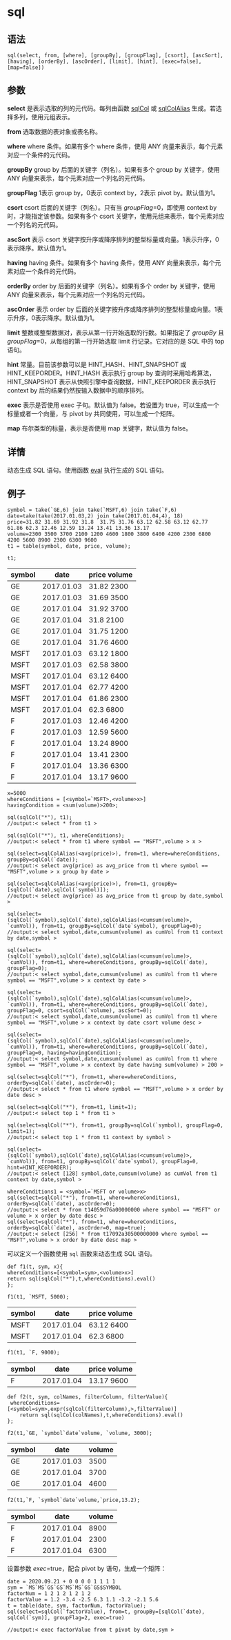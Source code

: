 # sql

## 语法

`sql(select, from, [where], [groupBy], [groupFlag],
[csort], [ascSort], [having], [orderBy], [ascOrder], [limit], [hint],
[exec=false], [map=false])`

## 参数

**select** 是表示选取的列的元代码。每列由函数 [sqlCol](sqlCol.md) 或 [sqlColAlias](sqlColAlias.md) 生成。若选择多列，使用元组表示。

**from** 选取数据的表对象或表名称。

**where** where 条件。如果有多个 where 条件，使用 ANY 向量来表示，每个元素对应一个条件的元代码。

**groupBy** group by 后面的关键字（列名）。如果有多个 group by 关键字，使用 ANY
向量来表示，每个元素对应一个列名的元代码。

**groupFlag** 1表示 group by，0表示 context by，2表示 pivot by。默认值为1。

**csort** csort 后面的关键字（列名）。只有当 *groupFlag*=0，即使用 context by 时，才能指定该参数。如果有多个
csort 关键字，使用元组来表示，每个元素对应一个列名的元代码。

**ascSort** 表示 csort 关键字按升序或降序排列的整型标量或向量。1表示升序，0表示降序。默认值为1。

**having** having 条件。如果有多个 having 条件，使用 ANY 向量来表示，每个元素对应一个条件的元代码。

**orderBy** order by 后面的关键字（列名）。如果有多个 order by 关键字，使用 ANY
向量来表示，每个元素对应一个列名的元代码。

**ascOrder** 表示 order by 后面的关键字按升序或降序排列的整型标量或向量。1表示升序，0表示降序。默认值为1。

**limit** 整数或整型数据对，表示从第一行开始选取的行数。如果指定了 *groupBy* 且
*groupFlag*=0，从每组的第一行开始选取 limit 行记录。它对应的是 SQL 中的 top 语句。

**hint** 常量。目前该参数可以是 HINT\_HASH、HINT\_SNAPSHOT 或 HINT\_KEEPORDER。HINT\_HASH 表示执行 group
by 查询时采用哈希算法，HINT\_SNAPSHOT 表示从快照引擎中查询数据，HINT\_KEEPORDER 表示执行context by
后的结果仍然按输入数据中的顺序排列。

**exec** 表示是否使用 exec 子句。默认值为 false。若设置为 true，可以生成一个标量或者一个向量，与 pivot by
共同使用，可以生成一个矩阵。

**map** 布尔类型的标量，表示是否使用 map 关键字，默认值为 false。

## 详情

动态生成 SQL 语句。使用函数 [eval](../e/eval.md) 执行生成的 SQL
语句。

## 例子

```
symbol = take(`GE,6) join take(`MSFT,6) join take(`F,6)
date=take(take(2017.01.03,2) join take(2017.01.04,4), 18)
price=31.82 31.69 31.92 31.8  31.75 31.76 63.12 62.58 63.12 62.77 61.86 62.3 12.46 12.59 13.24 13.41 13.36 13.17
volume=2300 3500 3700 2100 1200 4600 1800 3800 6400 4200 2300 6800 4200 5600 8900 2300 6300 9600
t1 = table(symbol, date, price, volume);

t1;
```

| symbol | date | price volume |
| --- | --- | --- |
| GE | 2017.01.03 | 31.82 2300 |
| GE | 2017.01.03 | 31.69 3500 |
| GE | 2017.01.04 | 31.92 3700 |
| GE | 2017.01.04 | 31.8 2100 |
| GE | 2017.01.04 | 31.75 1200 |
| GE | 2017.01.04 | 31.76 4600 |
| MSFT | 2017.01.03 | 63.12 1800 |
| MSFT | 2017.01.03 | 62.58 3800 |
| MSFT | 2017.01.04 | 63.12 6400 |
| MSFT | 2017.01.04 | 62.77 4200 |
| MSFT | 2017.01.04 | 61.86 2300 |
| MSFT | 2017.01.04 | 62.3 6800 |
| F | 2017.01.03 | 12.46 4200 |
| F | 2017.01.03 | 12.59 5600 |
| F | 2017.01.04 | 13.24 8900 |
| F | 2017.01.04 | 13.41 2300 |
| F | 2017.01.04 | 13.36 6300 |
| F | 2017.01.04 | 13.17 9600 |

```
x=5000
whereConditions = [<symbol=`MSFT>,<volume>x>]
havingCondition = <sum(volume)>200>;

sql(sqlCol("*"), t1);
//output:< select * from t1 >

sql(sqlCol("*"), t1, whereConditions);
//output:< select * from t1 where symbol == "MSFT",volume > x >

sql(select=sqlColAlias(<avg(price)>), from=t1, where=whereConditions, groupBy=sqlCol(`date));
//output:< select avg(price) as avg_price from t1 where symbol == "MSFT",volume > x group by date >

sql(select=sqlColAlias(<avg(price)>), from=t1, groupBy=[sqlCol(`date),sqlCol(`symbol)]);
//output:< select avg(price) as avg_price from t1 group by date,symbol >

sql(select=(sqlCol(`symbol),sqlCol(`date),sqlColAlias(<cumsum(volume)>, `cumVol)), from=t1, groupBy=sqlCol(`date`symbol), groupFlag=0);
//output:< select symbol,date,cumsum(volume) as cumVol from t1 context by date,symbol >

sql(select=(sqlCol(`symbol),sqlCol(`date),sqlColAlias(<cumsum(volume)>, `cumVol)), from=t1, where=whereConditions, groupBy=sqlCol(`date), groupFlag=0);
//output:< select symbol,date,cumsum(volume) as cumVol from t1 where symbol == "MSFT",volume > x context by date >

sql(select=(sqlCol(`symbol),sqlCol(`date),sqlColAlias(<cumsum(volume)>, `cumVol)), from=t1, where=whereConditions, groupBy=sqlCol(`date), groupFlag=0, csort=sqlCol(`volume), ascSort=0);
//output:< select symbol,date,cumsum(volume) as cumVol from t1 where symbol == "MSFT",volume > x context by date csort volume desc >

sql(select=(sqlCol(`symbol),sqlCol(`date),sqlColAlias(<cumsum(volume)>, `cumVol)), from=t1, where=whereConditions, groupBy=sqlCol(`date), groupFlag=0, having=havingCondition);
//output:< select symbol,date,cumsum(volume) as cumVol from t1 where symbol == "MSFT",volume > x context by date having sum(volume) > 200 >

sql(select=sqlCol("*"), from=t1, where=whereConditions, orderBy=sqlCol(`date), ascOrder=0);
//output:< select * from t1 where symbol == "MSFT",volume > x order by date desc >

sql(select=sqlCol("*"), from=t1, limit=1);
//output:< select top 1 * from t1 >

sql(select=sqlCol("*"), from=t1, groupBy=sqlCol(`symbol), groupFlag=0, limit=1);
//output:< select top 1 * from t1 context by symbol >

sql(select=(sqlCol(`symbol),sqlCol(`date),sqlColAlias(<cumsum(volume)>, `cumVol)), from=t1, groupBy=sqlCol(`date`symbol), groupFlag=0, hint=HINT_KEEPORDER);
//output:< select [128] symbol,date,cumsum(volume) as cumVol from t1 context by date,symbol >

whereConditions1 = <symbol=`MSFT or volume>x>
sql(select=sqlCol("*"), from=t1, where=whereConditions1, orderBy=sqlCol(`date), ascOrder=0);
//output:< select * from t14059d76a00000000 where symbol == "MSFT" or volume > x order by date desc >
sql(select=sqlCol("*"), from=t1, where=whereConditions, orderBy=sqlCol(`date), ascOrder=0, map=true);
//output:< select [256] * from t17092a30500000000 where symbol == "MSFT",volume > x order by date desc map >
```

可以定义一个函数使用 `sql` 函数来动态生成 SQL 语句。

```
def f1(t, sym, x){
whereConditions=[<symbol=sym>,<volume>x>]
return sql(sqlCol("*"),t,whereConditions).eval()
};

f1(t1, `MSFT, 5000);
```

| symbol | date | price volume |
| --- | --- | --- |
| MSFT | 2017.01.04 | 63.12 6400 |
| MSFT | 2017.01.04 | 62.3 6800 |

```
f1(t1, `F, 9000);
```

| symbol | date | price volume |
| --- | --- | --- |
| F | 2017.01.04 | 13.17 9600 |

```
def f2(t, sym, colNames, filterColumn, filterValue){
 whereConditions=[<symbol=sym>,expr(sqlCol(filterColumn),>,filterValue)]
    return sql(sqlCol(colNames),t,whereConditions).eval()
};
```

```
f2(t1,`GE, `symbol`date`volume, `volume, 3000);
```

| symbol | date | volume |
| --- | --- | --- |
| GE | 2017.01.03 | 3500 |
| GE | 2017.01.04 | 3700 |
| GE | 2017.01.04 | 4600 |

```
f2(t1,`F, `symbol`date`volume,`price,13.2);
```

| symbol | date | volume |
| --- | --- | --- |
| F | 2017.01.04 | 8900 |
| F | 2017.01.04 | 2300 |
| F | 2017.01.04 | 6300 |

设置参数 *exec*=true，配合 pivot by 语句，生成一个矩阵：

```
date = 2020.09.21 + 0 0 0 0 1 1 1 1
sym = `MS`MS`GS`GS`MS`MS`GS`GS$SYMBOL
factorNum = 1 2 1 2 1 2 1 2
factorValue = 1.2 -3.4 -2.5 6.3 1.1 -3.2 -2.1 5.6
t = table(date, sym, factorNum, factorValue);
sql(select=sqlCol(`factorValue), from=t, groupBy=[sqlCol(`date), sqlCol(`sym)], groupFlag=2, exec=true)

//output:< exec factorValue from t pivot by date,sym >
```

